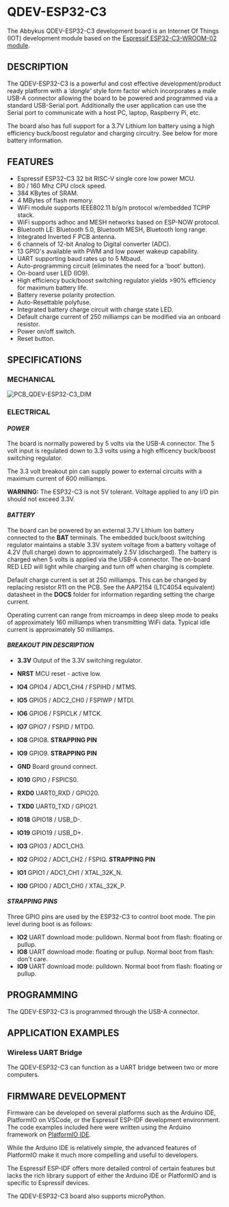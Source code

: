 # QDEV-ESP32-C3
The Abbykus QDEV-ESP32-C3 development board is an Internet Of Things (IOT) development module based on the [Espressif ESP32-C3-WROOM-02 module](https://www.espressif.com/en/news/ESP32_C3).

## DESCRIPTION
The QDEV-ESP32-C3 is a powerful and cost effective development/product ready platform with a *'dongle'* style form factor which incorporates a male USB-A connector allowing the board to be powered and programmed via a standard USB-Serial port.
Additionally the user application can use the Serial port to communicate with a host PC, laptop, Raspberry Pi, etc.

The board also has full support for a 3.7V Lithium Ion battery using a high efficiency buck/boost regulator and charging circuitry. See below for more battery information.

## FEATURES
- Espressif ESP32-C3 32 bit RISC-V single core low power MCU.
- 80 / 160 Mhz CPU clock speed.
- 384 KBytes of SRAM.
- 4 MBytes of flash memory.
- WiFi module supports IEEE802.11 b/g/n protocol w/embedded TCPIP stack. 
- WiFi supports adhoc and MESH networks based on ESP-NOW protocol.
- Bluetooth LE: Bluetooth 5.0, Bluetooth MESH, Bluetooth long range.
- Integrated Inverted F PCB antenna.
- 6 channels of 12-bit Analog to Digital converter (ADC).
- 13 GPIO's available with PWM and low power wakeup capability.
- UART supporting baud rates up to 5 Mbaud.
- Auto-programming circuit (eliminates the need for a 'boot' button).
- On-board user LED (IO9).
- High efficiency buck/boost switching regulator yields >90% efficiency for maximum battery life.
- Battery reverse polarity protection.
- Auto-Resettable polyfuse.
- Integrated battery charge circuit with charge state LED.
- Default charge current of 250 milliamps can be modified via an onboard resistor.
- Power on/off switch.
- Reset button.

## SPECIFICATIONS
### MECHANICAL
![PCB_QDEV-ESP32-C3_DIM](https://user-images.githubusercontent.com/99380815/156489479-e63da90b-ce5c-4248-97cb-f0c032cb4949.png)

### ELECTRICAL
#### *POWER*
The board is normally powered by 5 volts via the USB-A connector. The 5 volt input is regulated down to 3.3 volts using a high efficency buck/boost switching regulator. 

The 3.3 volt breakout pin can supply power to external circuits with a maximum current of 600 milliamps. 

**WARNING:** The ESP32-C3 is not 5V tolerant. Voltage applied to any I/O pin should not exceed 3.3V.

#### *BATTERY*
The board can be powered by an external 3.7V Lithium Ion battery connected to the **BAT** terminals. The embedded buck/boost switching regulator maintains a stable 3.3V system voltage from a battery voltage of 4.2V (full charge) down to approximately 2.5V (discharged). 
The battery is charged when 5 volts is applied via the USB-A connector. The on-board RED LED will light while charging and turn off when charging is complete.

Default charge current is set at 250 milliamps. This can be changed by replacing resistor R11 on the PCB. See the AAP2154 (LTC4054 equivalent) datasheet in the **DOCS** folder for information regarding setting the charge current.

Operating current can range from microamps in deep sleep mode to peaks of approximately 160 milliamps when transmitting WiFi data. Typical idle current is approximately 50 milliamps.

#### *BREAKOUT PIN DESCRIPTION*
- **3.3V** Output of the 3.3V switching regulator.
- **NRST** MCU reset - active low.
- **IO4** GPIO4 / ADC1_CH4 / FSPIHD / MTMS.
- **IO5** GPIO5 / ADC2_CH0 / FSPIWP / MTDI.
- **IO6** GPIO6 / FSPICLK / MTCK.
- **IO7** GPIO7 / FSPID / MTDO.
- **IO8** GPIO8. **STRAPPING PIN**
- **IO9** GPIO9. **STRAPPING PIN**
- **GND** Board ground connect.

- **IO10** GPIO / FSPICS0.
- **RXD0** UART0_RXD / GPIO20.
- **TXD0** UART0_TXD / GPIO21. 
- **IO18** GPIO18 / USB_D-.
- **IO19** GPIO19 / USB_D+.
- **IO3** GPIO3 / ADC1_CH3.
- **IO2** GPIO2 / ADC1_CH2 / FSPIQ. **STRAPPING PIN**
- **IO1** GPIO1 / ADC1_CH1 / XTAL_32K_N.
- **IO0** GPIO0 / ADC1_CH0 / XTAL_32K_P.


#### *STRAPPING PINS*
Three GPIO pins are used by the ESP32-C3 to control boot mode. The pin level during boot is as follows:
- **IO2** UART download mode: pulldown. Normal boot from flash: floating or pullup.
- **IO8** UART download mode: floating or pullup. Normal boot from flash: don't care.
- **IO9** UART download mode: pulldown. Normal boot from flash: floating or pullup.

## PROGRAMMING
The QDEV-ESP32-C3 is programmed through the USB-A connector. 

## APPLICATION EXAMPLES
### Wireless UART Bridge
The QDEV-ESP32-C3 can function as a UART bridge between two or more computers. 

## FIRMWARE DEVELOPMENT
Firmware can be developed on several platforms such as the Arduino IDE, PlatformIO on VSCode, or the Espressif ESP-IDF development environment. 
The code examples included here were written using the Arduino framework on [PlatformIO IDE](https://platformio.org/install/ide?install=vscode).

While the Arduino IDE is relatively simple, the advanced features of PlatformIO make it much more compelling and useful to developers. 

The Espressif ESP-IDF offers more detailed control of certain features but lacks the rich library support of either the Arduino IDE or PlatformIO and is specific to Espressif devices.

The QDEV-ESP32-C3 board also supports microPython. 


